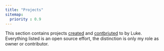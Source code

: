 ```yaml
---
title: "Projects"
sitemap:
  priority : 0.9
---
```

<p>This section contains projects <a href="/projects/creations">created</a> and <a href="/projects/contributions">contbriuted</a> to by Luke.  Everything listed is an open source effort, the distinction is only my role as owner or contributor.</p>
